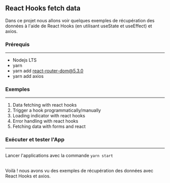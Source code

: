 ## React Hooks fetch data

Dans ce projet nous allons voir quelques exemples de récupération des données à l'aide de React Hooks (en utilisant useState et useEffect) et axios.

### Prérequis

---

- Nodejs LTS
- yarn
- yarn add react-router-dom@5.3.0
- yarn add axios

### Exemples

---

1. Data fetching with react hooks
2. Trigger a hook programmatically/manually
3. Loading indicator with react hooks
4. Error handling with react hooks
5. Fetching data with forms and react

### Exécuter et tester l'App

---

Lancer l'applications avec la commande `yarn start`
<br/><br/>

Voilà ! nous avons vu des exemples de récupération des données avec React Hooks et axios.
